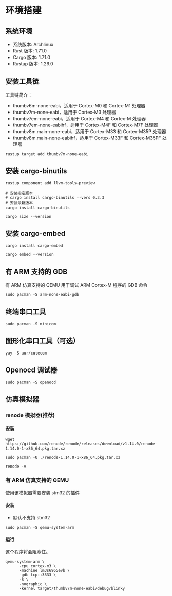 # 环境搭建

## 系统环境

- 系统版本: Archlinux
- Rust 版本: 1.71.0
- Cargo 版本: 1.71.0
- Rustup 版本: 1.26.0

## 安装工具链

工具链简介：

- thumbv6m-none-eabi，适用于 Cortex-M0 和 Cortex-M1 处理器
- thumbv7m-none-eabi，适用于 Cortex-M3 处理器
- thumbv7em-none-eabi，适用于 Cortex-M4 和 Cortex-M 处理器
- thumbv7em-none-eabihf，适用于 Cortex-M4F 和 Cortex-M7F 处理器
- thumbv8m.main-none-eabi，适用于 Cortex-M33 和 Cortex-M35P 处理器
- thumbv8m.main-none-eabihf，适用于 Cortex-M33F 和 Cortex-M35PF 处理器

```shell
rustup target add thumbv7m-none-eabi
```

## 安装 cargo-binutils

```shell
rustup component add llvm-tools-preview

# 安装指定版本
# cargo install cargo-binutils --vers 0.3.3
# 安装最新版本
cargo install cargo-binutils

cargo size --version
```

## 安装 cargo-embed

```shell
cargo install cargo-embed

cargo embed --version
```

## 有 ARM 支持的 GDB

有 ARM 仿真支持的 QEMU 用于调试 ARM Cortex-M 程序的 GDB 命令

```shell
sudo pacman -S arm-none-eabi-gdb
```

## 终端串口工具

```shell
sudo pacman -S minicom
```

## 图形化串口工具（可选）

```shell
yay -S aur/cutecom
```

## Openocd 调试器

```shell
sudo pacman -S openocd
```

## 仿真模拟器

### renode 模拟器(推荐)

#### 安装

```
wget https://github.com/renode/renode/releases/download/v1.14.0/renode-1.14.0-1-x86_64.pkg.tar.xz

sudo pacman -U ./renode-1.14.0-1-x86_64.pkg.tar.xz

renode -v
```

### 有 ARM 仿真支持的 QEMU

使用该模拟器需要安装 stm32 的插件

#### 安装

- 默认不支持 stm32

```shell
sudo pacman -S qemu-system-arm
```

#### 运行

这个程序将会阻塞住。

```shell
qemu-system-arm \
      -cpu cortex-m3 \
      -machine lm3s6965evb \
      -gdb tcp::3333 \
      -S \
      -nographic \
      -kernel target/thumbv7m-none-eabi/debug/blinky
```

